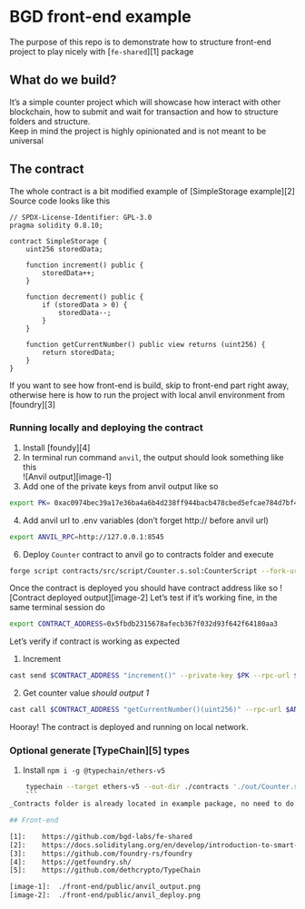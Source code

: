 # BGD front-end example
The purpose of this repo is to demonstrate how to structure front-end project to play nicely with [`fe-shared`][1] package

## What do we build?
It’s a simple counter project which will showcase how interact with other blockchain, how to submit and wait for transaction and how to structure folders and structure.  
Keep in mind the project is highly opinionated and is not meant to be universal

## The contract
The whole contract is a bit modified example of [SimpleStorage example][2]
Source code looks like this 

```Solidity
// SPDX-License-Identifier: GPL-3.0
pragma solidity 0.8.10;

contract SimpleStorage {
    uint256 storedData;

    function increment() public {
        storedData++;
    }

    function decrement() public {
        if (storedData > 0) {
            storedData--;
        }
    }

    function getCurrentNumber() public view returns (uint256) {
        return storedData;
    }
}

```

If you want to see how front-end is build, skip to front-end part right away, otherwise here is how to run the project with local anvil environment from [foundry][3]
### Running locally and deploying the contract
1. Install [foundy][4] 
2. In terminal run command `anvil`, the output should look something like this  
	![Anvil output][image-1]
3. Add one of the private keys from anvil output like so
```bash
export PK= 0xac0974bec39a17e36ba4a6b4d238ff944bacb478cbed5efcae784d7bf4f2ff80
```
4. Add anvil url to .env variables (don’t forget http:// before anvil url) 
```bash
export ANVIL_RPC=http://127.0.0.1:8545
```
6. Deploy `Counter` contract to anvil go to contracts folder and execute
```bash
forge script contracts/src/script/Counter.s.sol:CounterScript --fork-url $ANVIL_RPC --private-key $PK --broadcast
```

Once the contract is deployed you should have contract address like so
![Contract deployed output][image-2]
Let’s test if it’s working fine, in the same terminal session do
```bash
export CONTRACT_ADDRESS=0x5fbdb2315678afecb367f032d93f642f64180aa3
```
Let’s verify if contract is working as expected
1. Increment 
```bash
cast send $CONTRACT_ADDRESS "increment()" --private-key $PK --rpc-url $ANVIL_RPC
```
2. Get counter value _should output 1_
```bash
cast call $CONTRACT_ADDRESS "getCurrentNumber()(uint256)" --rpc-url $ANVIL_RPC
```

Hooray! The contract is deployed and running on local network. 

### Optional generate [TypeChain][5] types
1. Install `npm i -g @typechain/ethers-v5 `
```bash
	typechain --target ethers-v5 --out-dir ./contracts './out/Counter.sol/**.json'
	```
_Contracts folder is already located in example package, no need to do anything_

## Front-end

[1]:	https://github.com/bgd-labs/fe-shared
[2]:	https://docs.soliditylang.org/en/develop/introduction-to-smart-contracts.html#storage-example
[3]:	https://github.com/foundry-rs/foundry
[4]:	https://getfoundry.sh/
[5]:	https://github.com/dethcrypto/TypeChain

[image-1]:	./front-end/public/anvil_output.png
[image-2]:	./front-end/public/anvil_deploy.png